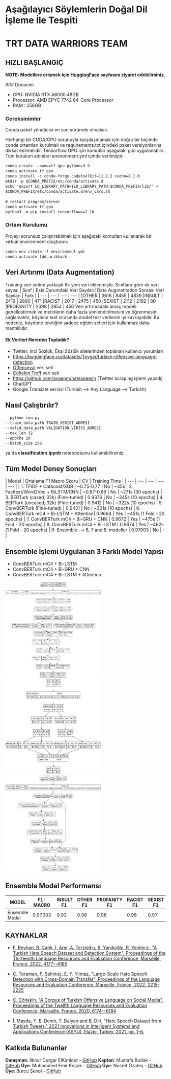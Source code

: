 # Aşağılayıcı Söylemlerin Doğal Dil İşleme İle Tespiti
# TRT DATA WARRIORS TEAM
## <b>HIZLI BAŞLANGIÇ</b>

<b>NOTE: Modellere erişmek için <a href='https://huggingface.co/emirkocak/TRT_Data_Warriors_tackling_hate_speech'>HuggingFace</a> sayfasını ziyaret edebilirsiniz.</b>

### Donanım
- GPU: NVIDIA RTX A6000 48GB 
- Processor: AMD EPYC 7742 64-Core Processor
- RAM : 256GB


### <b>Gereksinimler</b>
Conda paket yöneticisi en son sürümde olmalıdır.

Herhangi bir CUDA/GPU sorunuyla karşılaşmamak için doğru bir biçimde conda ortamları kurulmalı ve requirements.txt içindeki paket versiyonlarına dikkat edilmelidir. Tensorflow GPU için komutlar aşağıdaki gibi uygulanabilir. Tüm kurulum adımları environment.yml içinde verilmiştir. 

```shell
conda create --name=tf_gpu python=3.9
conda activate tf_gpu
conda install -c conda-forge cudatoolkit=11.2.2 cudnn=8.1.0
mkdir -p $CONDA_PREFIX/etc/conda/activate.d
echo 'export LD_LIBRARY_PATH=$LD_LIBRARY_PATH:$CONDA_PREFIX/lib/' > $CONDA_PREFIX/etc/conda/activate.d/env_vars.sh

# restart program/server
conda activate tf_gpu
python3 -m pip install tensorflow==2.10
```

### <b>Ortam Kurulumu</b>
Projeyi sorunsuz çalıştırabilmek için aşağıdaki komutları kullanarak bir virtual environment oluşturun:

```shell
conda env create -f environment.yml
conda activate tdd_acikhack
```
## Veri Artırımı (Data Augmentation)
Training veri setine yaklaşık 6k yeni veri eklenmiştir.
Sınıflara göre ek veri sayısı:
| Sınıf | Eski Durumdaki Veri Sayıları| Data Augmentation Sonrası Veri Sayıları | Fark |
| --- | --- | --- | --- |
|OTHER | 3616 | 8455 | 4839
|INSULT | 2419 | 2890 | 471
|RACIST | 2017 | 2475 | 458
|SEXIST | 2112 | 2192 | 80
|PROFANITY | 2398 | 2854 | 456
Veri artırmadaki amaç modeli genelleştirmek ve metinlerin daha fazla yönlendirilmesini ve öğrenmesini sağlamaktır, böylece test sırasında model test verilerini iyi kavrayabilir. Bu nedenle, büyütme tekniğini sadece eğitim setleri için kullanmak daha mantıklıdır.

#### Ek Verileri Nereden Topladık?
- Twitter, İnci Sözlük, Ekşi Sözlük sitelerinden toplanan kullanıcı yorumları
- https://huggingface.co/datasets/Toygar/turkish-offensive-language-detection
- <a href='https://coltekin.github.io/offensive-turkish/'>Offenseval</a> veri seti
- <a href='https://coltekin.github.io/offensive-turkish/'>Çöltekin Troff</a> veri seti 
- https://github.com/avaapm/hatespeech (Twitter scraping işlemi yapıldı)
- ChatGPT
- Google Translate servisi (Turkish --> Any Language --> Turkish)

## <b>Nasıl Çalıştırılır?</b>
```shell
  python run.py
--train_data_path TRAIN_VERISI_ADRESI
--valid_data_path VALIDATION_VERISI_ADRESI   
--max_len 32   
--epochs 20   
--batch_size 256
```
ya da <b>classification.ipynb</b> notebookunu kullanabilirsiniz.

## <b>Tüm Model Deney Sonuçları</b>

| Model | Ortalama F1 Macro Skoru | CV | Training Time |
| --- | --- | --- | --- | --- |
| 1. TFIDF + Catboost/XGB | ~0.75-0.77 | No | ~45s
| 2. Fasttext/Word2Vec + BiLSTM/CNN | ~0.87-0.89 | No | ~271s (30 epochs)
| 3. BERTurk (cased, 32k) (Fine-tuned) | 0.9376 | No | ~345s (10 epochs)
| 4. BERTurk (uncased, 32k) (Fine-tuned) | 0.9412 | No | ~322s (10 epochs)
| 5. ConvBERTurk (Fine-tuned) | 0.9431 | No | ~301s (10 epochs)
| 6. ConvBERTurk mC4 + Bi-LSTM + Attention| 0.9664 | Yes | ~451s (1 Fold - 20 epochs)
| 7. ConvBERTurk mC4 + Bi-GRU + CNN | 0.9672 | Yes | ~475s (1 Fold - 20 epochs)
| 8. ConvBERTurk mC4 + Bi-LSTM | 0.9674 | Yes | ~492s (1 Fold - 20 epochs)
| 9: Ensemble --> 6, 7 and 8. modeller | 0.97003 | No | - |

## Ensemble İşlemi Uygulanan 3 Farklı Model Yapısı
- ConvBERTurk mC4 + Bi-LSTM
- ConvBERTurk mC4 + Bi-GRU + CNN
- ConvBERTurk mC4 + Bi-LSTM + Attention

<img src='./plot/first_model.png' width="300" height="300">
<img src='./plot/second_model.png' width="300" height="300">
<img src='./plot/third_model.png' width="300" height="300">

## <b>Ensemble Model Performansı</b>
| MODEL | F1-MACRO | INSULT F1 | OTHER F1 | PROFANITY F1 | RACIST F1 | SEXIST F1 |
| --- | --- | --- | --- | --- | --- | --- |
| Ensemble Model | 0.97003 | 0.93 | 0.98 | 0.98 | 0.98 | 0.97 | 45s |

## KAYNAKLAR
- <a href='https://aclanthology.org/2022.lrec-1.443.pdf'>F. Beyhan, B. Çarık, İ. Arın, A. Terzioğlu, B. Yanıkoğlu, R. Yeniterzi, "A Turkish Hate Speech Dataset and Detection  System", Proceedings of the Thirteenth Language Resources and Evaluation Conference, Marseille, France, 2022, 4177--4185</a>

- <a href='https://arxiv.org/pdf/2203.01111.pdf'>Ç. Toraman, F. Şahinuç, E. Y. Yılmaz, "Large-Scale Hate 
Speech Detection with Cross-Domain Transfer",  Proceedings of the Language Resources and Evaluation  Conference, Marseille, France, 2022, 2215-2225</a>

- <a href='https://coltekin.github.io/offensive-turkish/troff.pdf'>Ç. Çöltekin, "A Corpus of Turkish Offensive Language on 
Social Media",  Proceedings of the Twelfth Language Resources and Evaluation Conference, Marseille, France, 
2020, 6174--6184</a>

- <a href='https://ieeexplore.ieee.org/document/9599042'> İ. Mayda, Y. E. Demir, T. Dalyan and B. Diri, "Hate Speech  Dataset from Turkish Tweets," 2021 Innovations in  Intelligent Systems and Applications Conference (ASYU), Elazig, Turkey, 2021, pp. 1-6.</a>

## Katkıda Bulunanlar
<b>Danışman</b>: İlknur Durgar ElKahlout - <a href='https://github.com/idurgar'>GitHub</a>
<b>Kaptan</b>: Mustafa Budak - <a href='https://github.com/mustafaabudakk'>GitHub</a>
<b>Üye</b>: Muhammed Emir Koçak - <a href='https://github.com/orgs/TRT-Data-Warriors/people/mek12'>GitHub</a>
<b>Üye</b>: Nusret Özateş - <a href='https://github.com/NusretOzates'>GitHub</a>
<b>Üye</b>: Burcu Şenol - <a href='https://github.com/Burcusenol'>GitHub</a>